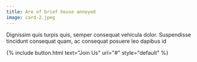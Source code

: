```yaml
---
title: Are of brief house annoyed
image: card-2.jpeg
---
```


Dignissim quis turpis quis, semper consequat vehicula dolor. Suspendisse tincidunt consequat quam, ac consequat posuere leo dapibus id

{% include button.html text="Join Us" url="#" style="default" %}
